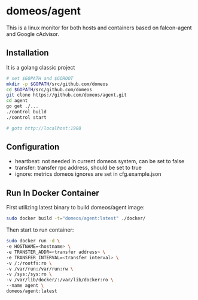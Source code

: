domeos/agent
===

This is a linux monitor for both hosts and containers based on falcon-agent and Google cAdvisor.

## Installation

It is a golang classic project

```bash
# set $GOPATH and $GOROOT
mkdir -p $GOPATH/src/github.com/domeos
cd $GOPATH/src/github.com/domeos
git clone https://github.com/domeos/agent.git
cd agent
go get ./...
./control build
./control start

# goto http://localhost:1988
```

## Configuration

- heartbeat: not needed in current domeos system, can be set to false
- transfer: transfer rpc address, should be set to true
- ignore: metrics domeos ignores are set in cfg.example.json

## Run In Docker Container

First utilizing latest binary to build domeos/agent image:

```bash
sudo docker build -t="domeos/agent:latest" ./docker/
```

Then start to run container:

```bash
sudo docker run -d \
-e HOSTNAME=<hostname> \
-e TRANSTER_ADDR=<transfer address> \
-e TRANSFER_INTERVAL=<transfer interval> \
-v /:/rootfs:ro \
-v /var/run:/var/run:rw \
-v /sys:/sys:ro \
-v /var/lib/docker/:/var/lib/docker:ro \
--name agent \
domeos/agent:latest
```
